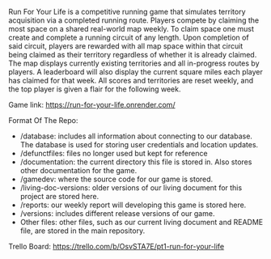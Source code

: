 Run For Your Life is a competitive running game that simulates territory acquisition via a completed running route. Players compete by claiming the most space on a shared real-world map weekly. To claim space one must create and complete a running circuit of any length. Upon completion of said circuit, players are rewarded with all map space within that circuit being claimed as their territory regardless of whether it is already claimed. The map displays currently existing territories and all in-progress routes by players. A leaderboard will also display the current square miles each player has claimed for that week. All scores and territories are reset weekly, and the top player is given a flair for the following week.

Game link: https://run-for-your-life.onrender.com/ 

Format Of The Repo:
- /database: includes all information about connecting to our database. The database is used for storing user credentials and location updates.
- /defunctfiles: files no longer used but kept for reference
- /documentation: the current directory this file is stored in. Also stores other documentation for the game.
- /gamedev: where the source code for our game is stored.
- /living-doc-versions: older versions of our living document for this project are stored here.
- /reports: our weekly report will developing this game is stored here.
- /versions: includes different release versions of our game. 
- Other files: other files, such as our current living document and README file, are stored in the main repository.

Trello Board: https://trello.com/b/OsvSTA7E/pt1-run-for-your-life
